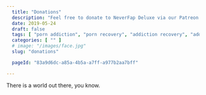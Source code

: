```yaml
---
  title: "Donations"
  description: "Feel free to donate to NeverFap Deluxe via our Patreon and Paypal options."
  date: 2019-05-24
  draft: false
  tags: [ "porn addiction", "porn recovery", "addiction recovery", "addiction", "awareness", "nofap", "neverfap", "neverfap deluxe" ]
  categories: [ "" ]
  # image: "/images/face.jpg"
  slug: "donations"

  pageId: "83a9d6dc-a85a-4b5a-a7ff-a977b2aa7bff"

---
```


There is a world out there, you know.